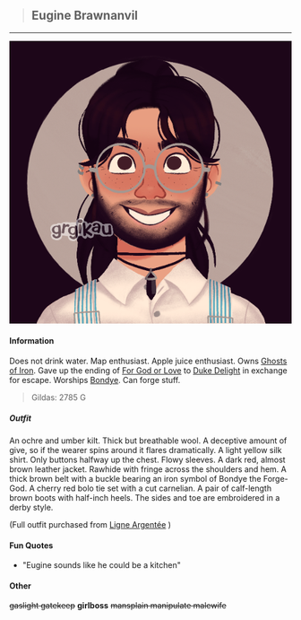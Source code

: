 >## Eugine Brawnanvil

--- 

![eugine](../../../Templates/images/eugine.png "Eugin Brawnanvil nerd form")

#### Information

Does not drink water. Map enthusiast. Apple juice enthusiast. Owns [Ghosts of Iron](../../Books/Ghosts%20of%20Iron.md). Gave up the ending of [For God or Love](../../Books/For%20God%20or%20Love.md) to [Duke Delight](../NPCs/Duke%20Delight.md) in exchange for escape. Worships [Bondye](../../Religion/Pantheon%20I/Bondye.md). Can forge stuff.

>Gildas: 2785 G

##### Outfit

An ochre and umber kilt. Thick but breathable wool. A deceptive amount of give, so if the wearer spins around it flares dramatically. A light yellow silk shirt. Only buttons halfway up the chest. Flowy sleeves. A dark red, almost brown leather jacket. Rawhide with fringe across the shoulders and hem. A thick brown belt with a buckle bearing an iron symbol of Bondye the Forge-God. A cherry red bolo tie set with a cut carnelian. A pair of calf-length brown boots with half-inch heels. The sides and toe are embroidered in a derby style.

(Full outfit purchased from [Ligne Argentée](../../Locations/Siege%20Richesse.md#Ligne%20Argentée) )

#### Fun Quotes

- "Eugine sounds like he could be a kitchen"

#### Other

~~gaslight gatekeep~~ **girlboss** ~~mansplain manipulate malewife~~